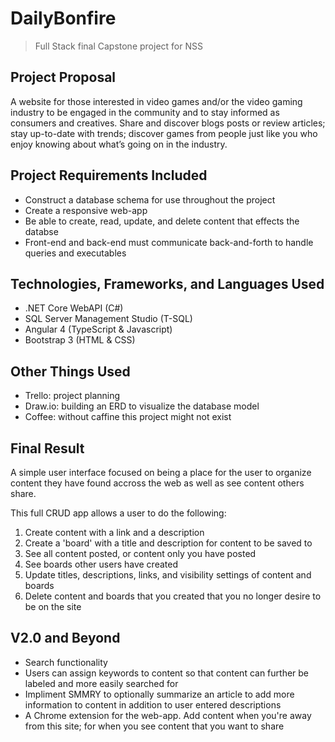 # DailyBonfire
> Full Stack final Capstone project for NSS

## Project Proposal
A website for those interested in video games and/or the video gaming industry to be engaged in the community and to stay informed as consumers and creatives. Share and discover blogs posts or review articles; stay up-to-date with trends; discover games from people just like you who enjoy knowing about what’s going on in the industry.


## Project Requirements Included
* Construct a database schema for use throughout the project
* Create a responsive web-app
* Be able to create, read, update, and delete content that effects the databse
* Front-end and back-end must communicate back-and-forth to handle queries and executables


## Technologies, Frameworks, and Languages Used
* .NET Core WebAPI (C#)
* SQL Server Management Studio (T-SQL)
* Angular 4 (TypeScript & Javascript)
* Bootstrap 3 (HTML & CSS)


## Other Things Used
* Trello: project planning
* Draw.io: building an ERD to visualize the database model
* Coffee: without caffine this project might not exist


## Final Result
A simple user interface focused on being a place for the user to organize content they have found accross the web as well as see content others share.
  
This full CRUD app allows a user to do the following:
1. Create content with a link and a description
2. Create a 'board' with a title and description for content to be saved to
3. See all content posted, or content only you have posted
4. See boards other users have created
5. Update titles, descriptions, links, and visibility settings of content and boards
6. Delete content and boards that you created that you no longer desire to be on the site


## V2.0 and Beyond
* Search functionality
* Users can assign keywords to content so that content can further be labeled and more easily searched for
* Impliment SMMRY to optionally summarize an article to add more information to content in addition to user entered descriptions
* A Chrome extension for the web-app. Add content when you're away from this site; for when you see content that you want to share
